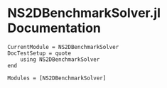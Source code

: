 # NS2DBenchmarkSolver.jl Documentation

```@meta
CurrentModule = NS2DBenchmarkSolver
DocTestSetup = quote
    using NS2DBenchmarkSolver 
end
```

```@autodocs
Modules = [NS2DBenchmarkSolver]
```

